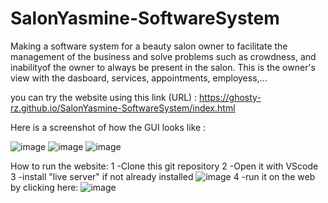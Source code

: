 # SalonYasmine-SoftwareSystem
 
Making a software system for a beauty salon owner to facilitate the management of the business and solve problems such as crowdness, and inabilityof the owner to always be present in the salon.
This is the owner's view with the dasboard, services, appointments, employess,...

you can try the website using this link (URL) : https://ghosty-rz.github.io/SalonYasmine-SoftwareSystem/index.html

Here is a screenshot of how the GUI looks like :

![image](https://user-images.githubusercontent.com/107633200/232384280-01901b69-786d-41fa-9b09-ad87c3bf57f2.png)
![image](https://user-images.githubusercontent.com/107633200/232384322-20b155fa-f213-4c01-98f3-f61e9b065adc.png)
![image](https://user-images.githubusercontent.com/107633200/232384370-f9c8a6cb-3f3f-48a9-8f30-5763a1a94288.png)

How to run the website:
1 -Clone this git repository
2 -Open it with VScode
3 -install "live server" if not already installed
![image](https://user-images.githubusercontent.com/107633200/232384882-81c6fa0d-c930-4f1a-841d-a031dad3b1fd.png)
4 -run it on the web by clicking here:
![image](https://user-images.githubusercontent.com/107633200/232386490-95b40604-670b-4f59-a51a-e9f71a0b6e1a.png)

